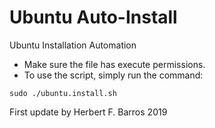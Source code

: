 # Ubuntu Auto-Install
Ubuntu Installation Automation

- Make sure the file has execute permissions.
- To use the script, simply run the command:

`sudo ./ubuntu.install.sh`

First update by Herbert F. Barros 2019
